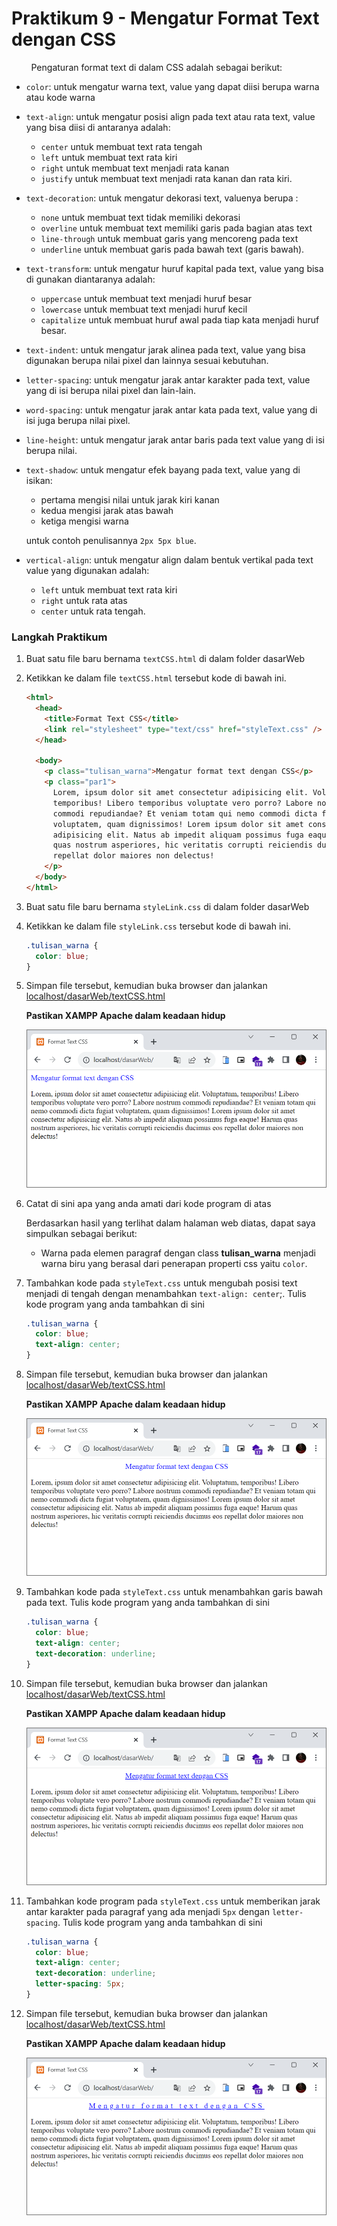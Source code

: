 # Praktikum 9 - Mengatur Format Text dengan CSS

&nbsp;&nbsp;&nbsp;&nbsp;&nbsp;&nbsp;&nbsp;&nbsp;Pengaturan format text di dalam CSS adalah sebagai berikut:

- `color`: untuk mengatur warna text, value yang dapat diisi berupa warna atau kode warna
- `text-align`: untuk mengatur posisi align pada text atau rata text, value yang bisa diisi di antaranya adalah:
  - `center` untuk membuat text rata tengah
  - `left` untuk membuat text rata kiri
  - `right` untuk membuat text menjadi rata kanan
  - `justify` untuk membuat text menjadi rata kanan dan rata kiri.
- `text-decoration`: untuk mengatur dekorasi text, valuenya berupa :
  - `none` untuk membuat text tidak memiliki dekorasi
  - `overline` untuk membuat text memiliki garis pada bagian atas text
  - `line-through` untuk membuat garis yang mencoreng pada text
  - `underline` untuk membuat garis pada bawah text (garis bawah).
- `text-transform`: untuk mengatur huruf kapital pada text, value yang bisa di gunakan diantaranya adalah:
  - `uppercase` untuk membuat text menjadi huruf besar
  - `lowercase` untuk membuat text menjadi huruf kecil
  - `capitalize` untuk membuat huruf awal pada tiap kata menjadi huruf besar.
- `text-indent`: untuk mengatur jarak alinea pada text, value yang bisa digunakan berupa nilai pixel dan lainnya sesuai kebutuhan.
- `letter-spacing`: untuk mengatur jarak antar karakter pada text, value yang di isi berupa nilai pixel dan lain-lain.
- `word-spacing`: untuk mengatur jarak antar kata pada text, value yang di isi juga berupa nilai pixel.
- `line-height`: untuk mengatur jarak antar baris pada text value yang di isi berupa nilai.
- `text-shadow`: untuk mengatur efek bayang pada text, value yang di isikan:

  - pertama mengisi nilai untuk jarak kiri kanan
  - kedua mengisi jarak atas bawah
  - ketiga mengisi warna

  untuk contoh penulisannya `2px 5px blue`.

- `vertical-align`: untuk mengatur align dalam bentuk vertikal pada text value yang digunakan adalah:
  - `left` untuk membuat text rata kiri
  - `right` untuk rata atas
  - `center` untuk rata tengah.

### Langkah Praktikum

1.  Buat satu file baru bernama `textCSS.html` di dalam folder dasarWeb
2.  Ketikkan ke dalam file `textCSS.html` tersebut kode di bawah ini.

    ```html
    <html>
      <head>
        <title>Format Text CSS</title>
        <link rel="stylesheet" type="text/css" href="styleText.css" />
      </head>

      <body>
        <p class="tulisan_warna">Mengatur format text dengan CSS</p>
        <p class="par1">
          Lorem, ipsum dolor sit amet consectetur adipisicing elit. Voluptatum,
          temporibus! Libero temporibus voluptate vero porro? Labore nostrum
          commodi repudiandae? Et veniam totam qui nemo commodi dicta fugiat
          voluptatem, quam dignissimos! Lorem ipsum dolor sit amet consectetur
          adipisicing elit. Natus ab impedit aliquam possimus fuga eaque! Harum
          quas nostrum asperiores, hic veritatis corrupti reiciendis ducimus eos
          repellat dolor maiores non delectus!
        </p>
      </body>
    </html>
    ```

3.  Buat satu file baru bernama `styleLink.css` di dalam folder dasarWeb
4.  Ketikkan ke dalam file `styleLink.css` tersebut kode di bawah ini.

    ```css
    .tulisan_warna {
      color: blue;
    }
    ```

5.  Simpan file tersebut, kemudian buka browser dan jalankan [localhost/dasarWeb/textCSS.html](http://localhost/dasarWeb/textCSS.html)

    **Pastikan XAMPP Apache dalam keadaan hidup**

    ![textCSS.html](/css/img/praktikum9/textCSS.png)

6.  Catat di sini apa yang anda amati dari kode program di atas

    Berdasarkan hasil yang terlihat dalam halaman web diatas, dapat saya simpulkan sebagai berikut:

    - Warna pada elemen paragraf dengan class **tulisan_warna** menjadi warna biru yang berasal dari penerapan properti css yaitu `color`.

7.  Tambahkan kode pada `styleText.css` untuk mengubah posisi text menjadi di tengah dengan menambahkan `text-align: center`;. Tulis kode program yang anda tambahkan di sini

    ```css
    .tulisan_warna {
      color: blue;
      text-align: center;
    }
    ```

8.  Simpan file tersebut, kemudian buka browser dan jalankan [localhost/dasarWeb/textCSS.html](http://localhost/dasarWeb/textCSS.html)

    **Pastikan XAMPP Apache dalam keadaan hidup**

    ![textCSS.html](/css/img/praktikum9/textCSS2.png)

9.  Tambahkan kode pada `styleText.css` untuk menambahkan garis bawah pada text. Tulis kode program yang anda tambahkan di sini

    ```css
    .tulisan_warna {
      color: blue;
      text-align: center;
      text-decoration: underline;
    }
    ```

10. Simpan file tersebut, kemudian buka browser dan jalankan [localhost/dasarWeb/textCSS.html](http://localhost/dasarWeb/textCSS.html)

    **Pastikan XAMPP Apache dalam keadaan hidup**

    ![textCSS.html](/css/img/praktikum9/textCSS3.png)

11. Tambahkan kode program pada `styleText.css` untuk memberikan jarak antar karakter pada paragraf yang ada menjadi `5px` dengan `letter-spacing`. Tulis kode program yang anda tambahkan di sini

    ```css
    .tulisan_warna {
      color: blue;
      text-align: center;
      text-decoration: underline;
      letter-spacing: 5px;
    }
    ```

12. Simpan file tersebut, kemudian buka browser dan jalankan [localhost/dasarWeb/textCSS.html](http://localhost/dasarWeb/textCSS.html)

    **Pastikan XAMPP Apache dalam keadaan hidup**

    ![textCSS.html](/css/img/praktikum9/textCSS4.png)
